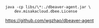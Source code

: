 ```shell
java -cp libs/\*:./dbeaver-agent.jar \
    dev.misakacloud.dbee.License
```
https://github.com/wgzhao/dbeaver-agent